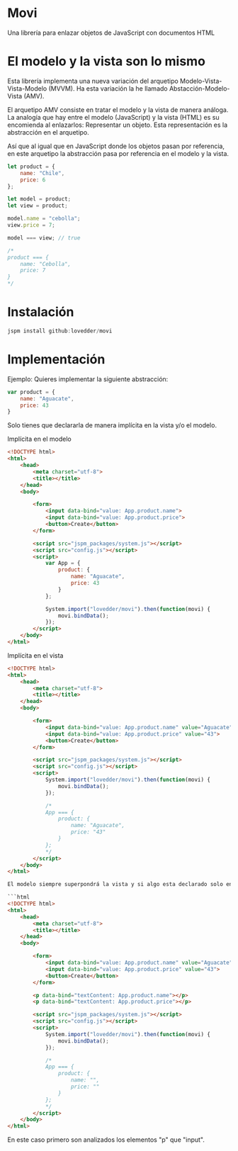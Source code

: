 # Movi
Una librería para enlazar objetos de JavaScript con documentos HTML

# El modelo y la vista son lo mismo
Esta librería implementa una nueva variación del arquetipo Modelo-Vista-Vista-Modelo (MVVM). Ha esta variación la he llamado Abstacción-Modelo-Vista (AMV).

El arquetipo AMV consiste en tratar el modelo y la vista de manera análoga. La analogía que hay entre el modelo (JavaScript) y la vista (HTML) es su encomienda al enlazarlos: Representar un objeto. Esta representación es la abstracción en el arquetipo.

Así que al igual que en JavaScript donde los objetos pasan por referencia, en este arquetipo la abstracción pasa por referencia en el modelo y la vista.

```js
let product = {
    name: "Chile",
    price: 6
};

let model = product;
let view = product;

model.name = "cebolla";
view.price = 7;

model === view; // true

/*
product === {
    name: "Cebolla",
    price: 7
}
*/
```

# Instalación
```js
jspm install github:lovedder/movi
```

# Implementación
Ejemplo: Quieres implementar la siguiente abstracción:
```js
var product = {
    name: "Aguacate",
    price: 43
}
```

Solo tienes que declararla de manera implícita en la vista y/o el modelo.

Implícita en el modelo
```html
<!DOCTYPE html>
<html>
    <head>
        <meta charset="utf-8">
        <title></title>
    </head>
    <body>

        <form>
            <input data-bind="value: App.product.name">
            <input data-bind="value: App.product.price">
            <button>Create</button>
        </form>

        <script src="jspm_packages/system.js"></script>
        <script src="config.js"></script>
        <script>
            var App = {
                product: {
                    name: "Aguacate",
                    price: 43
                }
            };

            System.import("lovedder/movi").then(function(movi) {
                movi.bindData();
            });
        </script>
    </body>
</html>
```

Implícita en el vista
```html
<!DOCTYPE html>
<html>
    <head>
        <meta charset="utf-8">
        <title></title>
    </head>
    <body>

        <form>
            <input data-bind="value: App.product.name" value="Aguacate">
            <input data-bind="value: App.product.price" value="43">
            <button>Create</button>
        </form>

        <script src="jspm_packages/system.js"></script>
        <script src="config.js"></script>
        <script>
            System.import("lovedder/movi").then(function(movi) {
                movi.bindData();
            });

            /*
            App === {
                product: {
                    name: "Aguacate",
                    price: "43"
                }
            };
            */
        </script>
    </body>
</html>

El modelo siempre superpondrá la vista y si algo esta declarado solo en la vista se tomará el valor del primer elemento analizado. Por ejemplo:

```html
<!DOCTYPE html>
<html>
    <head>
        <meta charset="utf-8">
        <title></title>
    </head>
    <body>

        <form>
            <input data-bind="value: App.product.name" value="Aguacate">
            <input data-bind="value: App.product.price" value="43">
            <button>Create</button>
        </form>

        <p data-bind="textContent: App.product.name"></p>
        <p data-bind="textContent: App.product.price"></p>

        <script src="jspm_packages/system.js"></script>
        <script src="config.js"></script>
        <script>
            System.import("lovedder/movi").then(function(movi) {
                movi.bindData();
            });

            /*
            App === {
                product: {
                    name: "",
                    price: ""
                }
            };
            */
        </script>
    </body>
</html>
```
En este caso primero son analizados los elementos "p" que "input".
